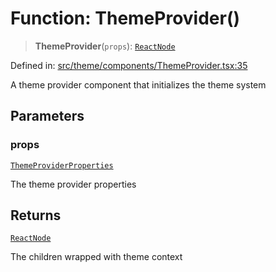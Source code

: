 # Function: ThemeProvider()

> **ThemeProvider**(`props`): [`ReactNode`](https://github.com/DefinitelyTyped/DefinitelyTyped/blob/80449050d0e5e84f44ffa3fd3dc5651e4747e589/types/react/index.d.ts#L427)

Defined in: [src/theme/components/ThemeProvider.tsx:35](https://github.com/Nick2bad4u/Uptime-Watcher/blob/main/src/theme/components/ThemeProvider.tsx#L35)

A theme provider component that initializes the theme system

## Parameters

### props

[`ThemeProviderProperties`](../interfaces/ThemeProviderProperties.md)

The theme provider properties

## Returns

[`ReactNode`](https://github.com/DefinitelyTyped/DefinitelyTyped/blob/80449050d0e5e84f44ffa3fd3dc5651e4747e589/types/react/index.d.ts#L427)

The children wrapped with theme context
